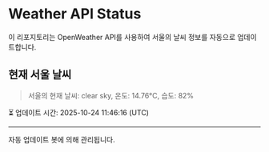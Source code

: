 
# Weather API Status

이 리포지토리는 OpenWeather API를 사용하여 서울의 날씨 정보를 자동으로 업데이트합니다.

## 현재 서울 날씨
> 서울의 현재 날씨: clear sky, 온도: 14.76°C, 습도: 82%

⏳ 업데이트 시간: 2025-10-24 11:46:16 (UTC)

---
자동 업데이트 봇에 의해 관리됩니다.
